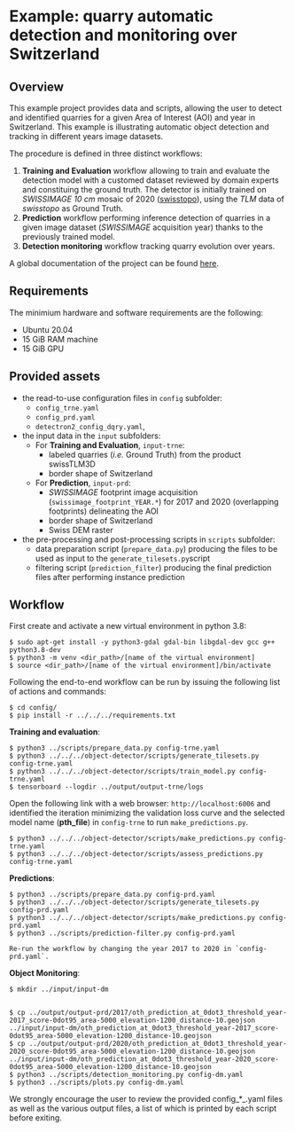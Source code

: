 # Example: quarry automatic detection and monitoring over Switzerland

## Overview

This example project provides data and scripts, allowing the user to detect and identified quarries for a given Area of Interest (AOI) and year in Switzerland. This example is illustrating automatic object detection and tracking in different years image datasets.

The procedure is defined in three distinct workflows:
1. **Training and Evaluation** workflow allowing to train and evaluate the detection model with a customed dataset reviewed by domain experts and constituing the ground truth. The detector is initially trained on _SWISSIMAGE 10 cm_ mosaic of 2020 ([swisstopo](https://www.swisstopo.admin.ch/fr/geodata/images/ortho/swissimage10.html)), using the _TLM_ data of _swisstopo_ as Ground Truth.
2. **Prediction** workflow performing inference detection of quarries in a given image dataset (_SWISSIMAGE_ acquisition year) thanks to the previously trained model.
3. **Detection monitoring** workflow tracking quarry evolution over years.

A global documentation of the project can be found [here](https://github.com/swiss-territorial-data-lab/stdl-tech-website/tree/master/docs/PROJ-DQRY). 

## Requirements

The minimium hardware and software requirements are the following:

- Ubuntu 20.04
- 15 GiB RAM machine 
- 15 GiB GPU

## Provided assets

- the read-to-use configuration files in `config` subfolder: 
    - `config_trne.yaml`
    - `config_prd.yaml`
    - `detectron2_config_dqry.yaml`,
- the input data in the `input` subfolders:
    - For **Training and Evaluation**, `input-trne`: 
        - labeled quarries (_i.e._ Ground Truth) from the product swissTLM3D
        - border shape of Switzerland
    - For **Prediction**, `input-prd`: 
        - _SWISSIMAGE_ footprint image acquisition (`swissimage_footprint_YEAR.*`) for 2017 and 2020 (overlapping footprints) delineating the AOI
        - border shape of Switzerland
        - Swiss DEM raster
- the pre-processing and post-processing scripts in `scripts` subfolder:
    - data preparation script (`prepare_data.py`) producing the files to be used as input to the `generate_tilesets.py`script
    - filtering script (`prediction_filter`) producing the final prediction files after performing instance prediction 

## Workflow
    
First create and activate a new virtual environment in python 3.8: 

    $ sudo apt-get install -y python3-gdal gdal-bin libgdal-dev gcc g++ python3.8-dev
    $ python3 -m venv <dir_path>/[name of the virtual environment]
    $ source <dir_path>/[name of the virtual environment]/bin/activate

Following the end-to-end workflow can be run by issuing the following list of actions and commands:

    $ cd config/
    $ pip install -r ../../../requirements.txt

**Training and evaluation**:

    $ python3 ../scripts/prepare_data.py config-trne.yaml
    $ python3 ../../../object-detector/scripts/generate_tilesets.py config-trne.yaml
    $ python3 ../../../object-detector/scripts/train_model.py config-trne.yaml
    $ tensorboard --logdir ../output/output-trne/logs

Open the following link with a web browser: `http://localhost:6006` and identified the iteration minimizing the validation loss curve and the selected model name (**pth_file**) in `config-trne` to run `make_predictions.py`. 

    $ python3 ../../../object-detector/scripts/make_predictions.py config-trne.yaml
    $ python3 ../../../object-detector/scripts/assess_predictions.py config-trne.yaml

**Predictions**: 

    $ python3 ../scripts/prepare_data.py config-prd.yaml
    $ python3 ../../../object-detector/scripts/generate_tilesets.py config-prd.yaml
    $ python3 ../../../object-detector/scripts/make_predictions.py config-prd.yaml
    $ python3 ../scripts/prediction-filter.py config-prd.yaml 

    Re-run the workflow by changing the year 2017 to 2020 in `config-prd.yaml`.  

**Object Monitoring**: 

    $ mkdir ../input/input-dm 

    
    $ cp ../output/output-prd/2017/oth_prediction_at_0dot3_threshold_year-2017_score-0dot95_area-5000_elevation-1200_distance-10.geojson ../input/input-dm/oth_prediction_at_0dot3_threshold_year-2017_score-0dot95_area-5000_elevation-1200_distance-10.geojson 
    $ cp ../output/output-prd/2020/oth_prediction_at_0dot3_threshold_year-2020_score-0dot95_area-5000_elevation-1200_distance-10.geojson ../input/input-dm/oth_prediction_at_0dot3_threshold_year-2020_score-0dot95_area-5000_elevation-1200_distance-10.geojson 
    $ python3 ../scripts/detection_monitoring.py config-dm.yaml
    $ python3 ../scripts/plots.py config-dm.yaml

We strongly encourage the user to review the provided config_*_.yaml files as well as the various output files, a list of which is printed by each script before exiting.